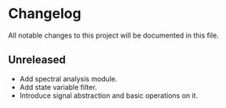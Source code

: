 # Changelog

All notable changes to this project will be documented in this file.

## Unreleased

* Add spectral analysis module.
* Add state variable filter.
* Introduce signal abstraction and basic operations on it.
